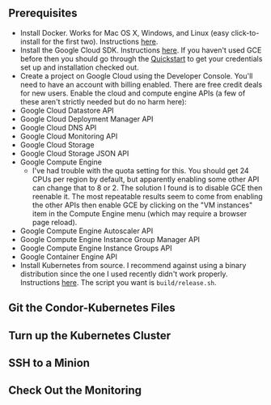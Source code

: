 ## Prerequisites
- Install Docker.  Works for Mac OS X, Windows, and Linux (easy click-to-install for the first two).  Instructions [here](https://docs.docker.com/installation/).
- Install the Google Cloud SDK.  Instructions [here](https://cloud.google.com/sdk/). If you haven't used GCE before then you should go through the [Quickstart](https://cloud.google.com/compute/docs/quickstart) to get your credentials set up and installation checked out.
- Create a project on Google Cloud using the Developer Console.  You'll need to have an account with billing enabled.  There are free credit deals for new users.  Enable the cloud and compute engine APIs (a few of these aren't strictly needed but do no harm here):
 - Google Cloud Datastore API		
 - Google Cloud Deployment Manager API		
 - Google Cloud DNS API 		
 - Google Cloud Monitoring API		
 - Google Cloud Storage
 - Google Cloud Storage JSON API
 - Google Compute Engine
   - I've had trouble with the quota setting for this.  You should get 24 CPUs per region by default, but apparently enabling some other API can change that to 8 or 2.  The solution I found is to disable GCE then reenable it.  The most repeatable results seem to come from enabling the other APIs then enable GCE by clicking on the "VM instances" item in the Compute Engine menu (which may require a browser page reload).
 - Google Compute Engine Autoscaler API
 - Google Compute Engine Instance Group Manager API
 - Google Compute Engine Instance Groups API
 - Google Container Engine API
- Install Kubernetes from source.  I recommend against using a binary distribution since the one I used recently didn't work properly.  Instructions [here](https://github.com/GoogleCloudPlatform/kubernetes/tree/master/build).  The script you want is `build/release.sh`.

## Git the Condor-Kubernetes Files

## Turn up the Kubernetes Cluster

## SSH to a Minion

## Check Out the Monitoring



 